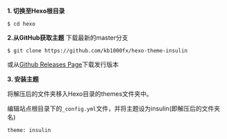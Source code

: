**1. 切换至Hexo根目录**
```
$ cd hexo
```
**2.从GitHub获取主题**
下载最新的master分支
```
$ git clone https://github.com/kb1000fx/hexo-theme-insulin
```
或从[Github Releases Page](https://github.com/kb1000fx/hexo-theme-insulin/releases)下载发行版本

**3. 安装主题**

将解压后的文件夹移入Hexo目录的themes文件夹中。

编辑站点根目录下的`_config.yml`文件，并将主题设为insulin(即解压后的文件夹名)
```
theme: insulin
```